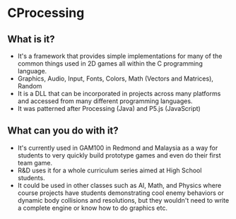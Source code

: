 # CProcessing
 
## What is it?
* It's a framework that provides simple implementations for many of the common things used in 2D games all within the C programming language.
* Graphics, Audio, Input, Fonts, Colors, Math (Vectors and Matrices), Random
* It is a DLL that can be incorporated in projects across many platforms and accessed from many different programming languages.
* It was patterned after Processing (Java) and P5.js (JavaScript)
 
## What can you do with it?
* It's currently used in GAM100 in Redmond and Malaysia as a way for students to very quickly build prototype games and even do their first team game.
* R&D uses it for a whole curriculum series aimed at High School students.
* It could be used in other classes such as AI, Math, and Physics where course projects have students demonstrating cool enemy behaviors or dynamic body collisions and resolutions, but they wouldn't need to write a complete engine or know how to do graphics etc.
